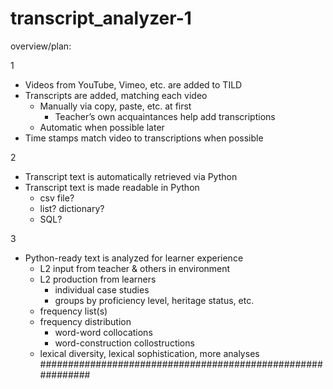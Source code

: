 # transcript_analyzer-1

overview/plan:

1
- Videos from YouTube, Vimeo, etc. are added to TILD
- Transcripts are added, matching each video
   - Manually via copy, paste, etc. at first
      - Teacher’s own acquaintances help add transcriptions
   - Automatic when possible later
- Time stamps match video to transcriptions when possible

2
- Transcript text is automatically retrieved via Python
- Transcript text is made readable in Python
   - csv file?
   - list? dictionary?
   - SQL?

3
- Python-ready text is analyzed for learner experience
   - L2 input from teacher & others in environment
   - L2 production from learners
      - individual case studies
      - groups by proficiency level, heritage status, etc.
   - frequency list(s)
   - frequency distribution
      - word-word collocations
      - word-construction collostructions
   - lexical diversity, lexical sophistication, more analyses
############################################################
